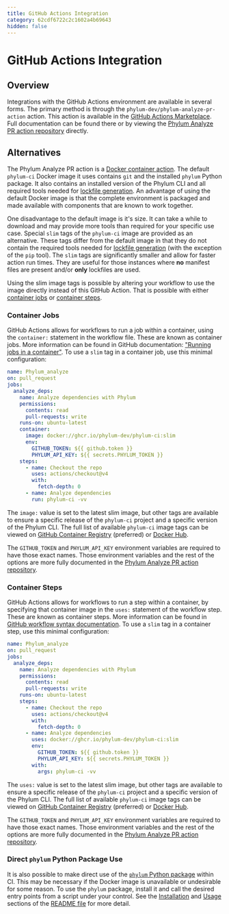 ```yaml
---
title: GitHub Actions Integration
category: 62cdf6722c2c1602a4b69643
hidden: false
---
```

# GitHub Actions Integration

## Overview

Integrations with the GitHub Actions environment are available in several forms.
The primary method is through the `phylum-dev/phylum-analyze-pr-action` action.
This action is available in the [GitHub Actions Marketplace][marketplace].
Full documentation can be found there or by viewing the [Phylum Analyze PR action repository][repo] directly.

[marketplace]: https://github.com/marketplace/actions/phylum-analyze-pr
[repo]: https://github.com/phylum-dev/phylum-analyze-pr-action

## Alternatives

The Phylum Analyze PR action is a [Docker container action][container_action]. The default `phylum-ci` Docker
image it uses contains `git` and the installed `phylum` Python package. It also contains an installed version
of the Phylum CLI and all required tools needed for [lockfile generation][lockfile_generation].
An advantage of using the default Docker image is that the complete environment is packaged and made available
with components that are known to work together.

One disadvantage to the default image is it's size. It can take a while to download and may provide more
tools than required for your specific use case. Special `slim` tags of the `phylum-ci` image are provided as
an alternative. These tags differ from the default image in that they do not contain the required tools needed
for [lockfile generation][lockfile_generation] (with the exception of the `pip` tool). The `slim` tags are
significantly smaller and allow for faster action run times. They are useful for those instances where **no**
manifest files are present and/or **only** lockfiles are used.

Using the slim image tags is possible by altering your workflow to use the image directly instead of this
GitHub Action. That is possible with either [container jobs](#container-jobs) or [container steps](#container-steps).

[container_action]: https://docs.github.com/en/actions/creating-actions/creating-a-docker-container-action
[lockfile_generation]: https://docs.phylum.io/docs/lockfile_generation

### Container Jobs

GitHub Actions allows for workflows to run a job within a container, using the `container:` statement in the
workflow file. These are known as container jobs. More information can be found in GitHub documentation:
["Running jobs in a container"][container_job]. To use a `slim` tag in a container job, use this minimal
configuration:

```yaml
name: Phylum_analyze
on: pull_request
jobs:
  analyze_deps:
    name: Analyze dependencies with Phylum
    permissions:
      contents: read
      pull-requests: write
    runs-on: ubuntu-latest
    container:
      image: docker://ghcr.io/phylum-dev/phylum-ci:slim
      env:
        GITHUB_TOKEN: ${{ github.token }}
        PHYLUM_API_KEY: ${{ secrets.PHYLUM_TOKEN }}
    steps:
      - name: Checkout the repo
        uses: actions/checkout@v4
        with:
          fetch-depth: 0
      - name: Analyze dependencies
        run: phylum-ci -vv
```

The `image:` value is set to the latest slim image, but other tags are available to ensure a specific release
of the `phylum-ci` project and a specific version of the Phylum CLI. The full list of available `phylum-ci`
image tags can be viewed on [GitHub Container Registry][ghcr_tags] (preferred) or [Docker Hub][docker_hub_tags].

The `GITHUB_TOKEN` and `PHYLUM_API_KEY` environment variables are required to have those exact names.
Those environment variables and the rest of the options are more fully documented in the
[Phylum Analyze PR action repository][repo].

[container_job]: https://docs.github.com/actions/using-jobs/running-jobs-in-a-container
[ghcr_tags]: https://github.com/phylum-dev/phylum-ci/pkgs/container/phylum-ci
[docker_hub_tags]: https://hub.docker.com/r/phylumio/phylum-ci/tags

### Container Steps

GitHub Actions allows for workflows to run a step within a container, by specifying that container image in
the `uses:` statement of the workflow step. These are known as container steps. More information can be found
in [GitHub workflow syntax documentation][container_step]. To use a `slim` tag in a container step, use this
minimal configuration:

```yaml
name: Phylum_analyze
on: pull_request
jobs:
  analyze_deps:
    name: Analyze dependencies with Phylum
    permissions:
      contents: read
      pull-requests: write
    runs-on: ubuntu-latest
    steps:
      - name: Checkout the repo
        uses: actions/checkout@v4
        with:
          fetch-depth: 0
      - name: Analyze dependencies
        uses: docker://ghcr.io/phylum-dev/phylum-ci:slim
        env:
          GITHUB_TOKEN: ${{ github.token }}
          PHYLUM_API_KEY: ${{ secrets.PHYLUM_TOKEN }}
        with:
          args: phylum-ci -vv
```

The `uses:` value is set to the latest slim image, but other tags are available to ensure a specific release
of the `phylum-ci` project and a specific version of the Phylum CLI. The full list of available `phylum-ci`
image tags can be viewed on [GitHub Container Registry][ghcr_tags] (preferred) or [Docker Hub][docker_hub_tags].

The `GITHUB_TOKEN` and `PHYLUM_API_KEY` environment variables are required to have those exact names.
Those environment variables and the rest of the options are more fully documented in the
[Phylum Analyze PR action repository][repo].

[container_step]: https://docs.github.com/actions/using-workflows/workflow-syntax-for-github-actions#jobsjob_idstepsuses

### Direct `phylum` Python Package Use

It is also possible to make direct use of the [`phylum` Python package][pypi] within CI.
This may be necessary if the Docker image is unavailable or undesirable for some reason.
To use the `phylum` package, install it and call the desired entry points from a script under your control.
See the [Installation][installation] and [Usage][usage] sections of the [README file][readme] for more detail.

[pypi]: https://pypi.org/project/phylum/
[readme]: https://github.com/phylum-dev/phylum-ci/blob/main/README.md
[installation]: https://github.com/phylum-dev/phylum-ci/blob/main/README.md#installation
[usage]: https://github.com/phylum-dev/phylum-ci/blob/main/README.md#usage
